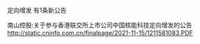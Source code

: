 定向增发 有1条新公告 

南山控股:关于参与香港联交所上市公司中国核能科技定向增发的公告 http://static.cninfo.com.cn/finalpage/2021-11-15/1211581083.PDF 

